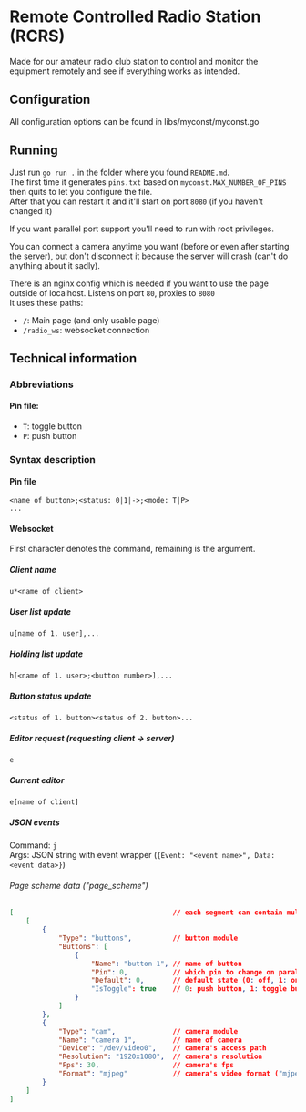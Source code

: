 # Remote Controlled Radio Station (RCRS)

Made for our amateur radio club station to control and monitor the equipment remotely and see if everything works as intended.

## Configuration
All configuration options can be found in libs/myconst/myconst.go

## Running
Just run `go run .` in the folder where you found `README.md`.<br>
The first time it generates `pins.txt` based on `myconst.MAX_NUMBER_OF_PINS` then quits to let you configure the file.<br>
After that you can restart it and it'll start on port `8080` (if you haven't changed it)

If you want parallel port support you'll need to run with root privileges.

You can connect a camera anytime you want (before or even after starting the server), but don't disconnect it because the server will crash (can't do anything about it sadly).

There is an nginx config which is needed if you want to use the page outside of localhost. Listens on port `80`, proxies to `8080`<br>
It uses these paths:
- `/`: Main page (and only usable page)
- `/radio_ws`: websocket connection

## Technical information

### Abbreviations
#### Pin file:
- `T`: toggle button
- `P`: push button

### Syntax description
#### Pin file
```
<name of button>;<status: 0|1|->;<mode: T|P>
...
```

#### Websocket
First character denotes the command, remaining is the argument.
##### Client name
```
u*<name of client>
```
##### User list update
```
u[name of 1. user],...
```
##### Holding list update
```
h[<name of 1. user>;<button number>],...
```
##### Button status update
```
<status of 1. button><status of 2. button>...
```
##### Editor request (requesting client -> server)
```
e
```
##### Current editor
```
e[name of client]
```
##### JSON events
Command: `j`<br>
Args: JSON string with event wrapper (`{Event: "<event name>", Data: <event data>}`)
###### Page scheme data ("page_scheme")
```json
[                                       // each segment can contain multiple modules (Type = "buttons" | "cam")
	[
		{
			"Type": "buttons",          // button module
			"Buttons": [
				{
					"Name": "button 1", // name of button
					"Pin": 0,           // which pin to change on parallel port
					"Default": 0,       // default state (0: off, 1: on, -1: off+locked)
					"IsToggle": true    // 0: push button, 1: toggle button
				}
			]
		},
		{
			"Type": "cam",              // camera module
			"Name": "camera 1",         // name of camera
			"Device": "/dev/video0",    // camera's access path
			"Resolution": "1920x1080",  // camera's resolution
			"Fps": 30,                  // camera's fps
			"Format": "mjpeg"           // camera's video format ("mjpeg")
		}
	]
]
```
